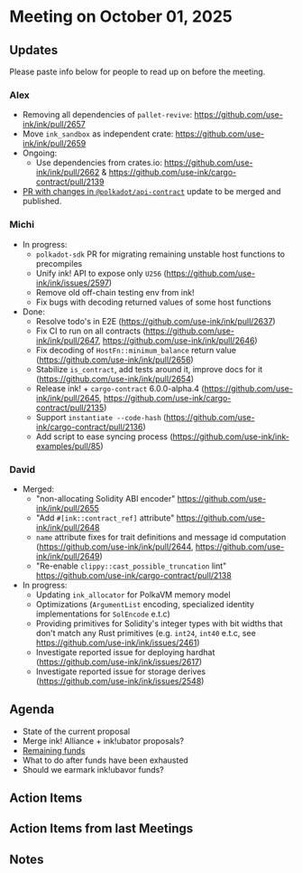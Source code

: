 # Meeting on October 01, 2025

## Updates
Please paste info below for people to read up on before the meeting.

### Alex
- Removing all dependencies of `pallet-revive`: https://github.com/use-ink/ink/pull/2657
- Move `ink_sandbox` as independent crate: https://github.com/use-ink/ink/pull/2659
- Ongoing:
    - Use dependencies from crates.io: https://github.com/use-ink/ink/pull/2662 & https://github.com/use-ink/cargo-contract/pull/2139
- [PR with changes in `@polkadot/api-contract`](https://github.com/polkadot-js/api/pull/6210) update to be merged and published.

### Michi
- In progress:
  - `polkadot-sdk` PR for migrating remaining unstable host functions to precompiles
  - Unify ink! API to expose only `U256` (https://github.com/use-ink/ink/issues/2597)
  - Remove old off-chain testing env from ink!
  - Fix bugs with decoding returned values of some host functions
- Done:
  - Resolve todo's in E2E (https://github.com/use-ink/ink/pull/2637)
  - Fix CI to run on all contracts (https://github.com/use-ink/ink/pull/2647, https://github.com/use-ink/ink/pull/2646)
  - Fix decoding of `HostFn::minimum_balance` return value (https://github.com/use-ink/ink/pull/2656)
  - Stabilize `is_contract`, add tests around it, improve docs for it (https://github.com/use-ink/ink/pull/2654)
  - Release ink! + `cargo-contract` 6.0.0-alpha.4 (https://github.com/use-ink/ink/pull/2645, https://github.com/use-ink/cargo-contract/pull/2135)
  - Support `instantiate --code-hash` (https://github.com/use-ink/cargo-contract/pull/2136)
  - Add script to ease syncing process (https://github.com/use-ink/ink-examples/pull/85)

### David
- Merged:
  - "non-allocating Solidity ABI encoder" https://github.com/use-ink/ink/pull/2655
  - "Add `#[ink::contract_ref]` attribute" https://github.com/use-ink/ink/pull/2648
  - `name` attribute fixes for trait definitions and message id computation (https://github.com/use-ink/ink/pull/2644, https://github.com/use-ink/ink/pull/2649)
  - "Re-enable `clippy::cast_possible_truncation` lint" https://github.com/use-ink/cargo-contract/pull/2138
- In progress:
  - Updating `ink_allocator` for PolkaVM memory model
  - Optimizations (`ArgumentList` encoding, specialized identity implementations for `SolEncode` e.t.c)
  - Providing primitives for Solidity's integer types with bit widths that don't match any Rust primitives (e.g. `int24`, `int40` e.t.c, see https://github.com/use-ink/ink/issues/2461)
  - Investigate reported issue for deploying hardhat (https://github.com/use-ink/ink/issues/2617)
  - Investigate reported issue for storage derives (https://github.com/use-ink/ink/issues/2548)

## Agenda
- State of the current proposal
- Merge ink! Alliance + ink!ubator proposals?
- [Remaining funds](https://assethub-polkadot.subscan.io/account/122izuBjb4jxdQcwbQZLCHSMDLZLzWZS2grTME5ihpDm7Shm)
- What to do after funds have been exhausted
- Should we earmark ink!ubavor funds?

## Action Items

## Action Items from last Meetings

## Notes
